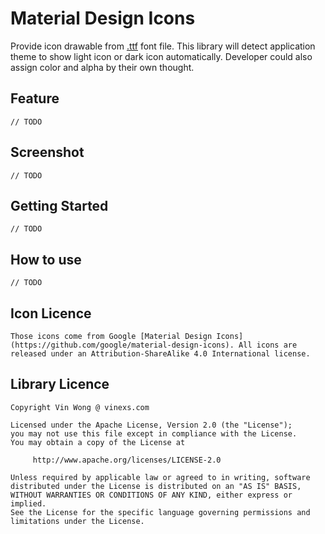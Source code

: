 # Material Design Icons

Provide icon drawable from [.ttf](http://en.wikipedia.org/wiki/TrueType) font file.
This library will detect application theme to show light icon or dark icon automatically.
Developer could also assign color and alpha by their own thought. 

## Feature

	// TODO
	
## Screenshot

	// TODO

## Getting Started

	// TODO
	
## How to use

	// TODO

## Icon Licence

```
Those icons come from Google [Material Design Icons](https://github.com/google/material-design-icons). All icons are released under an Attribution-ShareAlike 4.0 International license.
```

## Library Licence

```
Copyright Vin Wong @ vinexs.com

Licensed under the Apache License, Version 2.0 (the "License");
you may not use this file except in compliance with the License.
You may obtain a copy of the License at

     http://www.apache.org/licenses/LICENSE-2.0

Unless required by applicable law or agreed to in writing, software
distributed under the License is distributed on an "AS IS" BASIS,
WITHOUT WARRANTIES OR CONDITIONS OF ANY KIND, either express or implied.
See the License for the specific language governing permissions and
limitations under the License.

```